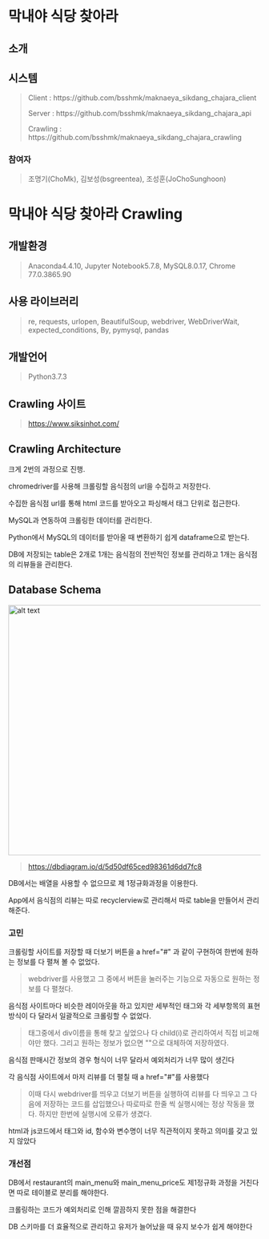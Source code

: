 # 막내야 식당 찾아라

## 소개

## 시스템
> <p>Client : https://github.com/bsshmk/maknaeya_sikdang_chajara_client</p>
> <p>Server : https://github.com/bsshmk/maknaeya_sikdang_chajara_api</p>
> <p>Crawling : https://github.com/bsshmk/maknaeya_sikdang_chajara_crawling</p>

### 참여자
> 조명기(ChoMk), 김보성(bsgreentea), 조성훈(JoChoSunghoon)

# 막내야 식당 찾아라 Crawling

## 개발환경
> Anaconda4.4.10, Jupyter Notebook5.7.8, MySQL8.0.17, Chrome 77.0.3865.90

## 사용 라이브러리
> re, requests, urlopen, BeautifulSoup, webdriver, WebDriverWait, expected_conditions, By, pymysql, pandas

## 개발언어
> Python3.7.3

## Crawling 사이트
> https://www.siksinhot.com/


## Crawling Architecture
<p>크게 2번의 과정으로 진행.</p>
<p>chromedriver를 사용해 크롤링할 음식점의 url을 수집하고 저장한다.</p>
<p>수집한 음식점 url를 통해 html 코드를 받아오고 파싱해서 태그 단위로 접근한다.</p>
<p>MySQL과 연동하여 크롤링한 데이터를 관리한다.</p>
<p>Python에서 MySQL의 데이터를 받아올 때 변환하기 쉽게 dataframe으로 받는다.</p>
<p>DB에 저장되는 table은 2개로 1개는 음식점의 전반적인 정보를 관리하고 1개는 음식점의 리뷰들을 관리한다.</p>


## Database Schema
<img src="https://s3.us-west-2.amazonaws.com/secure.notion-static.com/d34b7238-0df8-465c-864d-78daaa774b08/Untitled.png?X-Amz-Algorithm=AWS4-HMAC-SHA256&X-Amz-Credential=ASIAT73L2G45P5Q6UD7K%2F20191008%2Fus-west-2%2Fs3%2Faws4_request&X-Amz-Date=20191008T043353Z&X-Amz-Expires=86400&X-Amz-Security-Token=AgoJb3JpZ2luX2VjEJz%2F%2F%2F%2F%2F%2F%2F%2F%2F%2FwEaCXVzLXdlc3QtMiJHMEUCICBD%2BJtbsKwLyqGn3He0exOAqwr5E1ijlTRgqPgEMQCvAiEAwQNFJ6dxc2Bu3zedkqibr3FhbRwqC5gLtDnjjPglUmMq4wMIhf%2F%2F%2F%2F%2F%2F%2F%2F%2F%2FARAAGgwyNzQ1NjcxNDkzNzAiDJE65aslNyD4ctCYNyq3A2tFnalw9o%2BBWZJrIKsmHIjuQQltWolHgJCimkZvcu2CFgBGX4l8%2BYQkS%2F2isaxLdfxFoBzpWiynPqT4EUYNSuu0rHQoCkfPCOgrcpZk9Dm0aUy03K0TUHU3rNGRb92MBOcSOPaeSpZ6SbqBfuRzSvyeewU%2FmC3uJzByqU8FHW3sWvjPx3QOT7mg8vGqkLgOVhMjrj%2B57wmfRRprEgUQ%2Bj7PtBRPYZyLTAMZH5MvcLRunC3hKej%2BIl6n9fMjRkvW7%2FfRQHEn2pE3ELODkeACapyiWBP3yNED%2F1uEKhsoFWyDKVuEFyPEAKr%2FKpSKIFf94ZNgUFxWq%2BPo9nTqL69KBZ14%2F%2FRuTYlLgB4O6xeEpBLRLkcrc%2BwSHQ%2B5eMXzedb96HYdqn5q%2FX8iPf3%2Bwqrz0cReTOkctpJ7p6ZSgAZjv5GMy7EeMXb8Iydt%2FVPYuRzC5oeKiLewpoG5u3rvdT4bMEEmnvLtUp%2FeRS%2FcnwIs2flJdjexFFp5lMLKxa%2BemUHfc%2Fdr26y9F6KaMTqwaO96OobOpEHEUbWMWTyD79lDqrmQ7ZfR%2FSfzlbtwv9J4pgzCM3ERnHs2V%2BMwq4jw7AU6tAGB4zKzY7XAVcER7DYS1kFGajCzMxwVLSQi2sU8u7sIVKqVeFAVfiRDpeIqYh3JVIWmj9d662WIj6FrPpNeKthNpCRDSKg6XkOnREywpP8c9UBJ7OJUcHpbMFhICz%2B0zUJ2TULj3NtPnvCmqFEVxbprK70fQd8byUiyfNg5R5FortR36guHmGjDLTBNFYtuKOSdfdruel8VDgOHh5rsuKztVhPqTwoHaGlIP17%2FQ2Yc3WuC%2BpU%3D&X-Amz-Signature=306fe8cecb6bb56e6841575e9dc412211f93d2379b894be2d71595c51d9a46bb&X-Amz-SignedHeaders=host&response-content-disposition=filename%20%3D%22Untitled.png%22" alt="alt text" width="650px" height="500px">

> https://dbdiagram.io/d/5d50df65ced98361d6dd7fc8

<p>DB에서는 배열을 사용할 수 없으므로 제 1정규화과정을 이용한다.</p>
<p>App에서 음식점의 리뷰는 따로 recyclerview로 관리해서 따로 table을 만들어서 관리해준다.</p>





### 고민
<p>크롤링할 사이트를 저장할 때 더보기 버튼을 a href="#" 과 같이 구현하여 한번에 원하는 정보를 다 펼쳐 볼 수 없었다.</p>

> webdriver를 사용했고 그 중에서 버튼을 눌러주는 기능으로 자동으로 원하는 정보를 다 펼쳤다.

<p>음식점 사이트마다 비슷한 레이아웃을 하고 있지만 세부적인 태그와 각 세부항목의 표현 방식이 다 달라서 일괄적으로 크롤링할 수 없었다.</p>

> 태그중에서 div이름을 통해 찾고 싶었으나 다 child(i)로 관리하여서 직접 비교해야만 했다. 그리고 원하는 정보가 없으면 ""으로 대체하여 저장하였다.

<p>음식점 판매시간 정보의 경우 형식이 너무 달라서 예외처리가 너무 많이 생긴다</p>

<p>각 음식점 사이트에서 마저 리뷰를 더 펼칠 때 a href="#"를 사용했다</p>

> 이때 다시 webdriver를 띄우고 더보기 버튼을 실행하여 리뷰를 다 띄우고 그 다음에 저장하는 코드를 삽입했으나 따로따로 한줄 씩 실행시에는 정상 작동을 했다. 하지만 한번에 실행시에 오류가 생겼다.

<p>html과 js코드에서 태그와 id, 함수와 변수명이 너무 직관적이지 못하고 의미를 갖고 있지 않았다</p>
  
  
  

### 개선점
<p>DB에서 restaurant의 main_menu와 main_menu_price도 제1정규화 과정을 거친다면 따로 테이블로 분리를 해야한다.</p>
<p>크롤링하는 코드가 예외처리로 인해 깔끔하지 못한 점을 해결한다</p>
<p>DB 스키마를 더 효율적으로 관리하고 유저가 늘어났을 때 유지 보수가 쉽게 해야한다</p>
